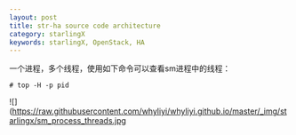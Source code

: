 ```yaml
---
layout: post
title: str-ha source code architecture
category: starlingX
keywords: starlingX, OpenStack, HA 
---
```


一个进程，多个线程，使用如下命令可以查看sm进程中的线程：

```
# top -H -p pid
```

![](https://raw.githubusercontent.com/whyliyi/whyliyi.github.io/master/_img/starlingx/sm_process_threads.jpg




 

